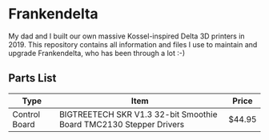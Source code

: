 # Frankendelta
My dad and I built our own massive Kossel-inspired Delta 3D printers in 2019. This repository contains all information and files I use to maintain and upgrade Frankendelta, who has been through a lot :-)

## Parts List
| Type          | Item                                                               | Price  |
|---------------|--------------------------------------------------------------------|--------|
| Control Board | BIGTREETECH SKR V1.3 32-bit Smoothie Board TMC2130 Stepper Drivers | $44.95 |
